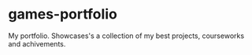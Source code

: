 # games-portfolio
My portfolio. Showcases's a collection of my best projects, courseworks and achivements.

